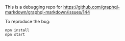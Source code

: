 This is a debugging repo for https://github.com/graphql-markdown/graphql-markdown/issues/144

To reproduce the bug:

```shell
npm install
npm start
```
